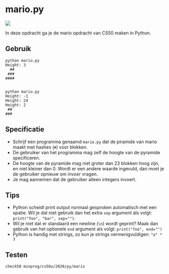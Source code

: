 # mario.py

![](mario.png)

In deze opdracht ga je de mario opdracht van CS50 maken in Python.

## Gebruik

	python mario.py
	Height: 3
	  ##
	 ###
	####


	python mario.py
	Height: -1
	Height: 24
	Height: 2
	 ##
	###

## Specificatie

* Schrijf een programma genaamd `mario.py` dat de piramide van mario maakt met hashes (`#`) voor blokken.
* De gebruiker van het programma mag zelf de hoogte van de pyramide specificeren.
* De hoogte van de pyramide mag niet groter dan 23 blokken hoog zijn, en niet kleiner dan 0. Wordt er een andere waarde ingevuld, dan moet je de gebruiker opnieuw om invoer vragen.
* Je mag aannemen dat de gebruiker alleen integers invoert.

## Tips

* Python scheidt print output normaal gesproken automatisch met een spatie. Wil je dat niet gebruik dan het extra `sep` argument als volgt: `print("foo", "bar", sep="")`.
* Wil je niet dat er standaard een newline (`\n`) wordt geprint? Maak dan gebruik van het optionele `end` argument als volgt: `print("foo", end="")`
* Python is handig met strings, zo kun je strings vermenigvuldigen: `"a" * 3`

## Testen

	check50 minprog/cs50x/2020/py/mario
